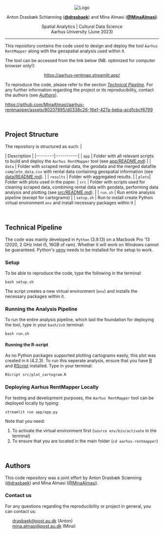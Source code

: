 <p align="center">
  <img src="https://github.com/MinaAlmasi/aarhus-rentmapper/blob/main/docs/logo.png" alt="Logo">
</p>

<p align="center">
  Anton Drasbæk Schiønning (<strong><a href="https://github.com/drasbaek">@drasbaek</a></strong>) and
  Mina Almasi (<strong><a href="https://github.com/MinaAlmasi">@MinaAlmasi</a></strong>)
</p>

<p align="center">
  Spatial Analytics | Cultural Data Science <br>
  Aarhus University (June 2023) 
</p>

<hr>

This repository contains the code used to design and deploy the tool ```Aarhus RentMapper``` along with the geospatial analysis used within it. 


The tool can be accessed from the link below (NB. optimized for computer browser only!):

<p align="center">
  <a href="https://aarhus-rentmap.streamlit.app/">https://aarhus-rentmap.streamlit.app/</a>
</p>


To reproduce the code, please refer to the section [*Technical Pipeline*](https://github.com/MinaAlmasi/aarhus-rentmapper/tree/main#technical-pipeline). For any further information regarding the project or its reproducibility, contact the authors (see [*Authors*](https://github.com/MinaAlmasi/aarhus-rentmapper#authors)).


https://github.com/MinaAlmasi/aarhus-rentmapper/assets/80207895/d0338c26-16e1-427a-beba-acd1cbcf6799

<br>

## Project Structure 
The repository is structured as such:
| <div style="width:120px"></div>| Description |
|---------|:-----------|
| ```app```  | Folder with all relevant scripts to build and deploy the ```Aarhus RentMapper``` tool (see [app/README.md](https://github.com/MinaAlmasi/aarhus-rentmapper/blob/main/app/README.md))          |
| ```data``` | Folder with scraped rental data, the geodata and the merged datafile ```complete_data.csv``` with rental data containing geospatial information (see [data/README.md](https://github.com/MinaAlmasi/aarhus-rentmapper/blob/main/data/README.md)).      |
| ```results``` | Folder with aggregated results. |
| ```plots```| Folder with plots used in the paper.
| ```src```  | Folder with scripts used for cleaning scraped data, combining rental data with geodata, performing data analysis and plotting (see [src/README.md](https://github.com/MinaAlmasi/aarhus-rentmapper/blob/main/src/README.md)).       |
| ```run.sh```    | Run entire analysis pipeline (except for cartograms)       |
| ```setup.sh```  | Run to install create Python virtual environment ```env``` and install necessary packages within it |

<br>

## Technical Pipeline
The code was mainly developed in ```Python``` (3.9.13) on a Macbook Pro ‘13 (2020, 2 GHz Intel i5, 16GB of ram). Whether it will work on Windows cannot be guaranteed. Python's [venv](https://docs.python.org/3/library/venv.html) needs to be installed for the setup to work.

### Setup 
To be able to reproduce the code, type the following in the terminal: 
```
bash setup.sh
```
The script creates a new virtual environment (```env```) and installs the necessary packages within it.


### Running the Analysis Pipeline
To run the entire analysis pipeline, which laid the foundation for deploying the tool, type in your ```bash/zsh``` terminal:
```
bash run.sh
```

#### Running the R-script
As no Python packages supported plotting cartograms easily, this plot was created in ```R``` (4.2.3). To run this seperate analysis, ensure that you have [R](https://cran.r-project.org/src/base/R-4/) and [RScript](https://www.rdocumentation.org/packages/utils/versions/3.6.2/topics/Rscript) installed. Type in your terminal:
```
RScript src/plot_cartogram.R
```

### Deploying Aarhus RentMapper Locally 
For testing and development purposes, the ```Aarhus RentMapper``` tool can be deployed locally by typing:
```
streamlit run app/app.py
```
Note that you need:
1. To activate the virtual environment first (```source env/bin/activate``` in the terminal)
2. To ensure that you are located in the main folder (```cd aarhus-rentmapper```)

<br>

## Authors 
This code repository was a joint effort by Anton Drasbæk Sciønning ([@drasbaek](https://github.com/drasbaek)) and Mina Almasi ([@MinaAlmasi](https://github.com/MinaAlmasi)). 

### Contact us
For any questions regarding the reproducibility or project in general, you can contact us:
<ul style="list-style-type: none;">
  <li><a href="mailto:drasbaek@post.au.dk">drasbaek@post.au.dk</a>
(Anton)</li>
    <li><a href="mailto: mina.almasi@post.au.dk"> mina.almasi@post.au.dk</a>
(Mina)</li>
</ul>
